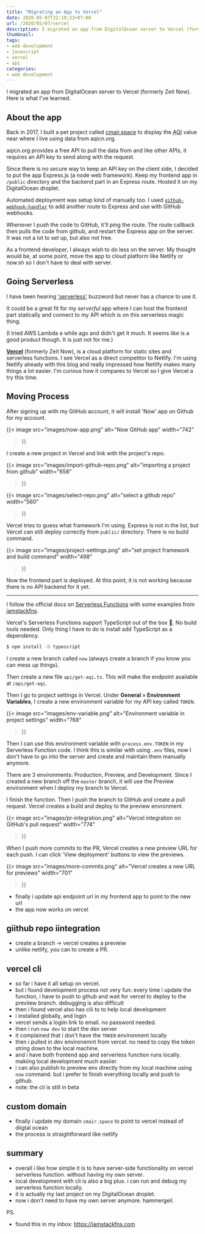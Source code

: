 ```yaml
---
title: "Migrating an App to Vercel"
date: 2020-05-07T22:19:23+07:00
url: /2020/05/07/vercel
description: I migrated an app from DigitalOcean server to Vercel (formerly Zeit Now). Here is what I've learned.
thumbnail:
tags:
- web development
- javascript
- vercel
- api
categories:
- web development
---
```


<p class="lead">
  I migrated an app from DigitalOcean server to Vercel (formerly Zeit Now). Here is what I've learned.
</p>

## About the app

Back in 2017, I built a pet project called [cmair.space](https://cmair.space) to display the
<abbr title="Air Quality Index">AQI</abbr> value near where I live using data from aqicn.org.

aqicn.org provides a free API to pull the data from and like other APIs,
it requires an API key to send along with the request.

Since there is no secure way to keep an API key on the client side,
I decided to put the app Express.js (a node web framework).
Keep my frontend app in `/public` directory and the backend part in an Express route.
Hosted it on my DigitalOcean droplet.

Automated deployment was setup kind of manually too.
I used [`github-webhook-handler`](https://www.npmjs.com/package/github-webhook-handler)
to add another route to Express and use with GitHub webhooks.

Whenever I push the code to GitHub,
it'll ping the route.
The route callback then pulls the code from github,
and restart the Express app on the server.
It was not a lot to set up, but also not free.

As a frontend developer, I always wish to do less on the server.
My thought would be, at some point, move the app to cloud platform
like Netlify or now.sh so I don't have to deal with server.

## Going Serverless

I have been hearing ['serverless'](https://martinfowler.com/articles/serverless.html) buzzword but never has a chance to use it.

It could be a great fit for my _serverful_ app where I can host the frontend part statically
and connect to my API which is on this serverless magic thing.

(I tried AWS Lambda a while ago and didn't get it much.
It seems like is a good product though. It is just not for me.)

[**Vercel**](https://vercel.com) (formerly Zeit Now), is a cloud platform for static sites and serverless functions.
I see Vercel as a direct competitor to Netlify.
I'm using Netlify already with this blog and really impressed how Netlify makes many things a lot easier.
I'm curious how it compares to Vercel
so I give Vercel a try this time.


## Moving Process

After signing up with my GitHub account, it will install 'Now' app on Github for my account.

{{< image
  src="images/now-app.png"
  alt="Now GitHub app"
  width="742"
>}}

I create a new project in Vercel and link with the project's repo.

{{< image
  src="images/import-github-repo.png"
  alt="importing a project from github"
  width="658"
>}}

{{< image
  src="images/select-repo.png"
  alt="select a github repo"
  width="560"
>}}

Vercel tries to guess what framework I'm using.
Express is not in the list, but Vercel can still deploy correctly from `public/` directory.
There is no build command.

{{< image
  src="images/project-settings.png"
  alt="set project framework and build command"
  width="498"
>}}

Now the frontend part is deployed. At this point, it is not working because there is no API backend for it yet.

---

I follow the official docs on [Serverless Functions](https://vercel.com/docs/v2/serverless-functions/introduction)
with some examples from [jamstackfns](https://jamstackfns.com/).

Vercel's Serverless Functions support TypeScript out of the box 💪.
No build tools needed. Only thing I have to do is install add TypeScript as a dependency.

```sh
$ npm install -D typescript
```

I create a new branch called `now` (always create a branch if you know you can mess up things).

Then create a new file `api/get-aqi.ts`. This will make the endpoint avaiiable at `/api/get-aqi`.

Then I go to project settings in Vercel. Under **General** » **Environment Variables**,
I create a new environment variable for my API key called `TOKEN`.

{{< image
  src="images/env-variable.png"
  alt="Environment variable in project settings"
  width="768"
>}}

Then I can use this environment variable with `process.env.TOKEN` in my Serverless Function code.
I think this is similar with using `.env` files,
now I don't have to go into the server and create and maintain them manually anymore.

There are 3 environments: Production, Preview, and Development.
Since I created a new branch off the `master` branch,
it will use the Preview environment when I deploy my branch to Vercel.

I finish the function. Then I push the branch to GitHub and create a pull request.
Vercel creates a build and deploy to the preview envronment.

{{< image
  src="images/pr-integration.png"
  alt="Vercel integration on GitHub's pull request"
  width="774"
>}}

When I push more commits to the PR, Vercel creates a new preview URL for each push.
I can click 'View deployment' buttons to view the previews.

{{< image
  src="images/more-commits.png"
  alt="Vercel creates a new URL for previews"
  width="701"
>}}

- finally i update api endpoint url in my frontend app to point to the new url
- the app now works on vercel

## giithub repo iintegration

- create a branch -> vercel creates a previeiw
- unlike netlify, you can to create a PR.

## vercel cli

- so far i have it all setup on vercel.
- but i found development process not very fun: every time i update the function, i have to push to gthub and wait for vercel to deploy to the previiew branch.
debugging is also difficult
- then i found vercel also has clii to to help local development
- i installed globally, and login
- vercel sends a logiin link to email. no password needed.
- then i run `now dev` to start the dev server
- it complained that i don't have the `TOKEN` environment locally
- then i pulled in dev environemnt from vercel. no need to copy the token string down to the local machine.
- and i have both frontend app and serverless function runs locally. makiing local development much easiier.
- i can also publish to preview env directly from my local machine using `now` command.
but i prefer to finish everything locally and push to github.
- note: the cli is still in beta

## custom domain

- finally i update my domain `cmair.space` to point to vercel instead of diigtal ocean
- the process is straightforward like netlify

## summary

- overall i like how simple it is to have server-side functionality on vercel serverless function.
without having my own server.
- local development with cli is also a big plus. i can run and debug my serverless function locally.
- it is actually my last project on my DigitalOcean droplet.
- now i don't need to have my own server anymore. hammergeil.

PS.
- found this in my inbox: https://jamstackfns.com
